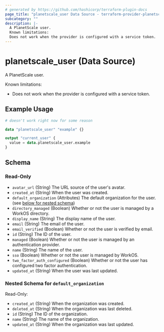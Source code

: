 ```yaml
---
# generated by https://github.com/hashicorp/terraform-plugin-docs
page_title: "planetscale_user Data Source - terraform-provider-planetscale"
subcategory: ""
description: |-
  A PlanetScale user.
  Known limitations:
  Does not work when the provider is configured with a service token.
---
```


# planetscale_user (Data Source)

A PlanetScale user.

Known limitations:
- Does not work when the provider is configured with a service token.

## Example Usage

```terraform
# doesn't work right now for some reason

data "planetscale_user" "example" {}

output "current_user" {
  value = data.planetscale_user.example
}
```

<!-- schema generated by tfplugindocs -->
## Schema

### Read-Only

- `avatar_url` (String) The URL source of the user's avatar.
- `created_at` (String) When the user was created.
- `default_organization` (Attributes) The default organization for the user. (see [below for nested schema](#nestedatt--default_organization))
- `directory_managed` (Boolean) Whether or not the user is managed by a WorkOS directory.
- `display_name` (String) The display name of the user.
- `email` (String) The email of the user.
- `email_verified` (Boolean) Whether or not the user is verified by email.
- `id` (String) The ID of the user.
- `managed` (Boolean) Whether or not the user is managed by an authentication provider.
- `name` (String) The name of the user.
- `sso` (Boolean) Whether or not the user is managed by WorkOS.
- `two_factor_auth_configured` (Boolean) Whether or not the user has configured two factor authentication.
- `updated_at` (String) When the user was last updated.

<a id="nestedatt--default_organization"></a>
### Nested Schema for `default_organization`

Read-Only:

- `created_at` (String) When the organization was created.
- `deleted_at` (String) When the organization was last deleted.
- `id` (String) The ID of the organization.
- `name` (String) The name of the organization.
- `updated_at` (String) When the organization was last updated.

